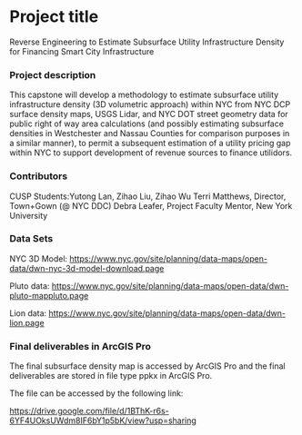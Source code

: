 # Project title
Reverse Engineering to Estimate Subsurface Utility Infrastructure Density for Financing Smart City Infrastructure

### Project description
This capstone will develop a methodology to estimate subsurface utility infrastructure density (3D volumetric approach) within NYC from NYC DCP surface density maps, USGS Lidar, and NYC DOT street geometry data for public right of way area calculations (and possibly estimating subsurface densities in Westchester and Nassau Counties for comparison purposes in a similar manner), to permit a subsequent estimation of a utility pricing gap within NYC to support development of revenue sources to finance utilidors. 

### Contributors
CUSP Students:Yutong Lan, Zihao Liu, Zihao Wu
Terri Matthews, Director, Town+Gown (@ NYC DDC)
Debra Leafer, Project Faculty Mentor, New York University

### Data Sets
NYC 3D Model:
https://www.nyc.gov/site/planning/data-maps/open-data/dwn-nyc-3d-model-download.page

Pluto data:
https://www.nyc.gov/site/planning/data-maps/open-data/dwn-pluto-mappluto.page

Lion data:
https://www.nyc.gov/site/planning/data-maps/open-data/dwn-lion.page

### Final deliverables in ArcGIS Pro
The final subsurface density map is accessed by ArcGIS Pro and the final deliverables are stored in file type ppkx in ArcGIS Pro.

The file can be accessed by the following link:

https://drive.google.com/file/d/1BThK-r6s-6YF4UOksUWdm8IF6bY1p5bK/view?usp=sharing

